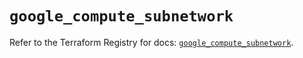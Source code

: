 # `google_compute_subnetwork`

Refer to the Terraform Registry for docs: [`google_compute_subnetwork`](https://registry.terraform.io/providers/hashicorp/google/5.32.0/docs/resources/compute_subnetwork).
